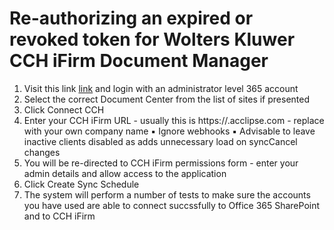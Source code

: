 # Re-authorizing an expired or revoked token for Wolters Kluwer CCH iFirm Document Manager

1. Visit this link  [link](https://www.tribetech.com.au/ops) and login with an administrator level 365 account
2. Select the correct Document Center from the list of sites if presented
3. Click Connect CCH
4. Enter your CCH iFirm URL - usually this is https://<customer>.acclipse.com - replace <customer> with your own company name
▪ Ignore webhooks
▪ Advisable to leave inactive clients disabled as adds unnecessary load on syncCancel changes
5. You will be re-directed to CCH iFirm permissions form - enter your admin details and allow access to the application
6. Click Create Sync Schedule
7. The system will perform a number of tests to make sure the accounts you have used are able to connect succssfully to Office 365 SharePoint and to CCH iFirm
